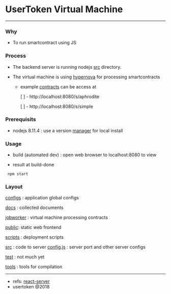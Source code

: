 # UserToken Virtual Machine

---

### Why

* To run smartcontract using JS

### Process

* The backend server is running nodejs [src](./src/server.js) directory.

* The virtual machine is using [hypernova](https://github.com/airbnb/hypernova) for processing smartcontracts

  * example [contracts](./jobworker) can be access at

    [ ] - http://localhost:8080/s/aphrodite

    [ ] - http://localhost:8080/s/simple

### Prerequisits

* nodejs 8.11.4 : use a version [manager](https://github.com/jasongin/nvs) for local install

### Usage

* build (automated dev) : open web browser to localhost:8080 to view

* result at build-done

```
 npm start
```

### Layout

[configs](./configs) : application global configs

[docs](./docs) : collected documents

[jobworker](./jobworker) : virtual machine processing contracts

[public](./public): static web frontend

[scripts](./scripts) : deployment scripts

[src](./src) : code to server
[config.js](./src/config.js) : server port and other server configs

[test](./test) : not much yet

[tools](./tools) : tools for compilation

---

* refs: [react-server](README-orig.md)
* usertoken @2018
